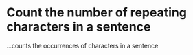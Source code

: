 # Count the number of repeating characters in a sentence
...counts the occurrences of characters in a sentence
